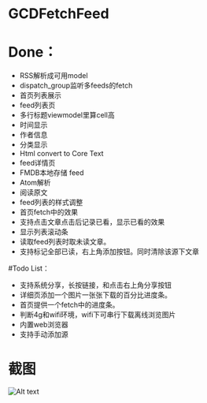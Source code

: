 # GCDFetchFeed

# Done：
* RSS解析成可用model
* dispatch_group监听多feeds的fetch
* 首页列表展示
* feed列表页
* 多行标题viewmodel里算cell高
* 时间显示
* 作者信息
* 分类显示
* Html convert to Core Text
* feed详情页
* FMDB本地存储 feed
* Atom解析
* 阅读原文
* feed列表的样式调整
* 首页fetch中的效果
* 支持点击文章点击后记录已看，显示已看的效果
* 显示列表滚动条
* 读取feed列表时取未读文章。
* 支持标记全部已读，右上角添加按钮。同时清除该源下文章

#Todo List：
* 支持系统分享，长按链接，和点击右上角分享按钮
* 详细页添加一个图片一张张下载的百分比进度条。
* 首页提供一个fetch中的进度条。
* 判断4g和wifi环境，wifi下可串行下载离线浏览图片
* 内置web浏览器
* 支持手动添加源

# 截图
![Alt text](http://ww2.sinaimg.cn/mw1024/681101d0jw1f08irq9qczj20yi1pcwjp.jpg)
